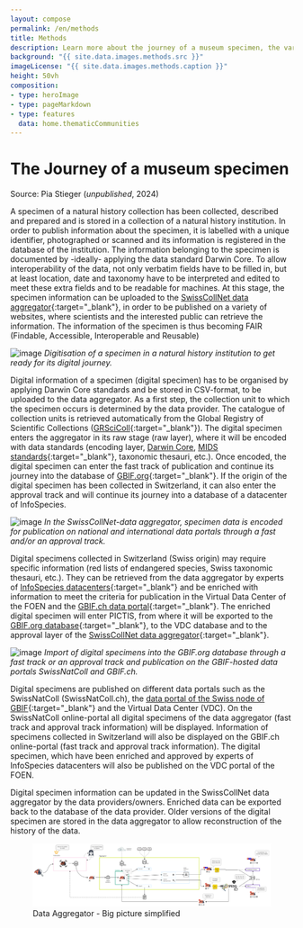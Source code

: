 ```yaml
---
layout: compose
permalink: /en/methods
title: Methods
description: Learn more about the journey of a museum specimen, the various techniques of curating and more
background: "{{ site.data.images.methods.src }}"
imageLicense: "{{ site.data.images.methods.caption }}"
height: 50vh
composition:
- type: heroImage
- type: pageMarkdown
- type: features
  data: home.thematicCommunities
---
```


# The Journey of a museum specimen
Source: Pia Stieger (*unpublished*, 2024)


A specimen of a natural history collection has been collected, described and prepared and is stored in a collection of a natural history institution. In order to publish information about the specimen, it is labelled with 
a unique identifier, photographed or scanned and its information is registered in the database of the institution. The information belonging to the specimen is documented by -ideally- applying the data standard 
Darwin Core. To allow interoperability of the data, not only verbatim fields have to be filled in, but at least location, date and taxonomy have to be interpreted and edited to meet these extra fields and to be readable 
for machines. At this stage, the specimen information can be uploaded to the [SwissCollNet data aggregator](/en/data-aggregator-faqs){:target="_blank"}, in order to be published on a variety of websites, where scientists and the interested public can retrieve the 
information. The information of the specimen is thus becoming FAIR (Findable, Accessible, Interoperable and Reusable)

![image](https://github.com/gbif/hp-swissnatcoll/assets/168731309/b44370a0-fa2b-4129-ac81-d7b6af28016e)
*Digitisation of a specimen in a natural history institution to get ready for its digital journey.*


Digital information of a specimen (digital specimen) has to be organised by applying Darwin Core standards and 
be stored in CSV-format, to be uploaded to the data aggregator. As a first step, the collection unit to 
which the specimen occurs is determined by the data provider. The catalogue of collection units is retrieved 
automatically from the Global Registry of Scientific Collections ([GRSciColl](https://scientific-collections.gbif.org/){:target="_blank"}). The digital specimen enters the 
aggregator in its raw stage (raw layer), where it will be encoded with data standards (encoding layer, 
[Darwin Core](https://dwc.tdwg.org/), [MIDS standards](https://www.tdwg.org/community/cd/mids/){:target="_blank"}, taxonomic thesauri, etc.). Once encoded, the digital specimen can enter the fast 
track of publication and continue its journey into the database of [GBIF.org](https://www.gbif.org/){:target="_blank"}. If the origin of the digital specimen 
has been collected in Switzerland, it can also enter the approval track and will continue its journey into a 
database of a datacenter of InfoSpecies.

![image](https://github.com/gbif/hp-swissnatcoll/assets/168731309/54877864-197a-45f7-bf23-226c4e10efcf)
*In the SwissCollNet-data aggregator, specimen data is encoded for publication on national and 
international data portals through a fast and/or an approval track.*


Digital specimens collected in Switzerland (Swiss origin) may require specific information (red lists of 
endangered species, Swiss taxonomic thesauri, etc.). They can be retrieved from the data aggregator by 
experts of [InfoSpecies datacenters](https://www.infospecies.ch/fr/){:target="_blank"} and be enriched with information to meet the criteria for publication in the 
Virtual Data Center of the FOEN and the [GBIF.ch data portal](https://swiss-bif.hp.gbif.org/){:target="_blank"}. The enriched digital specimen will 
enter PICTIS, from where it will be exported to the [GBIF.org database](https://www.gbif.org/){:target="_blank"}, to the VDC database and to the approval 
layer of the [SwissCollNet data aggregator](/en/data-aggregator-faqs){:target="_blank"}.

![image](https://github.com/gbif/hp-swissnatcoll/assets/168731309/dbbf2cc6-2634-4d23-9af4-40d44380b95e)
*Import of digital specimens into the GBIF.org database through a fast track or an approval track and publication on the GBIF-hosted data portals SwissNatColl and GBIF.ch.*


Digital specimens are published on different data portals such as the SwissNatColl (SwissNatColl.ch), the [data 
portal of the Swiss node of GBIF](https://swiss-bif.hp.gbif.org/){:target="_blank"} and the Virtual Data Center (VDC). On the SwissNatColl online-portal all 
digital specimens of the data aggregator (fast track and approval track information) will be displayed. 
Information of specimens collected in Switzerland will also be displayed on the GBIF.ch online-portal (fast track 
and approval track information). The digital specimen, which have been enriched and approved by experts of 
InfoSpecies datacenters will also be published on the VDC portal of the FOEN.


Digital specimen information can be updated in the SwissCollNet data aggregator by the data 
providers/owners. Enriched data can be exported back to the database of the data provider. Older versions of 
the digital specimen are stored in the data aggregator to allow reconstruction of the history of the data.




<figure class="has-text-centered">
  <a href="/assets/images/GraphsDiagrams/Dagi_Big_Picture_Simplified.png" data-lightbox="image-7" 
     data-title='Data Aggregator Team'>
    <img src="/assets/images/GraphsDiagrams/Dagi_Big_Picture_Simplified.png" 
         alt="Data Aggregator - Big picture simplified" 
         style="max-width: 100%; height: auto; cursor: zoom-in;" />
  </a>
  <figcaption>Data Aggregator - Big picture simplified</figcaption>
</figure>

<html lang="en">
<head>

  <!-- Lightbox2 CSS -->
  <link href="https://cdnjs.cloudflare.com/ajax/libs/lightbox2/2.11.3/css/lightbox.min.css" rel="stylesheet">
  <!-- Your existing CSS -->
  
  <!-- Lightbox2 JavaScript -->
  <script src="https://cdnjs.cloudflare.com/ajax/libs/lightbox2/2.11.3/js/lightbox-plus-jquery.min.js"></script>
  <!-- Your existing JavaScript -->

  <meta charset="UTF-8">
  <meta name="viewport" content="width=device-width, initial-scale=1.0">
  <title>Back to Top Button</title>
  <style>
    /* Style for the Back to Top Button */
    #back-to-top {
      position: fixed;
      bottom: 40px;
      right: 120px;
      display: none;
      background-color: #fa5e97;
      color: white;
      text-align: center;
      padding: 5px;
      border-radius: 5px;
      font-size: 18px;
      cursor: pointer;
      z-index: 1000;
      width: 70px; /* Width for the rectangle */
      height: 50px; /* Height for the rectangle */
      line-height: 40px;
    }

    #back-to-top:hover {
      background-color: #fa5e97;
    }
  </style>
</head>

<body>

  <!-- Back to Top Button -->
  <a id="back-to-top" href="#" title="Back to top">Up</a>

  <script>
    // Show or hide the button when scrolling
    window.onscroll = function() {
      scrollFunction();
    };

    function scrollFunction() {
      var backToTopButton = document.getElementById("back-to-top");
      if (document.body.scrollTop > 20 || document.documentElement.scrollTop > 20) {
        backToTopButton.style.display = "block";
      } else {
        backToTopButton.style.display = "none";
      }
    }

    // Scroll to the top when the button is clicked
    document.getElementById("back-to-top").addEventListener("click", function(event) {
      event.preventDefault();
      document.body.scrollTop = 0; // For Safari
      document.documentElement.scrollTop = 0; // For Chrome, Firefox, IE, and Opera
    });
  </script>

</body>
</html>
